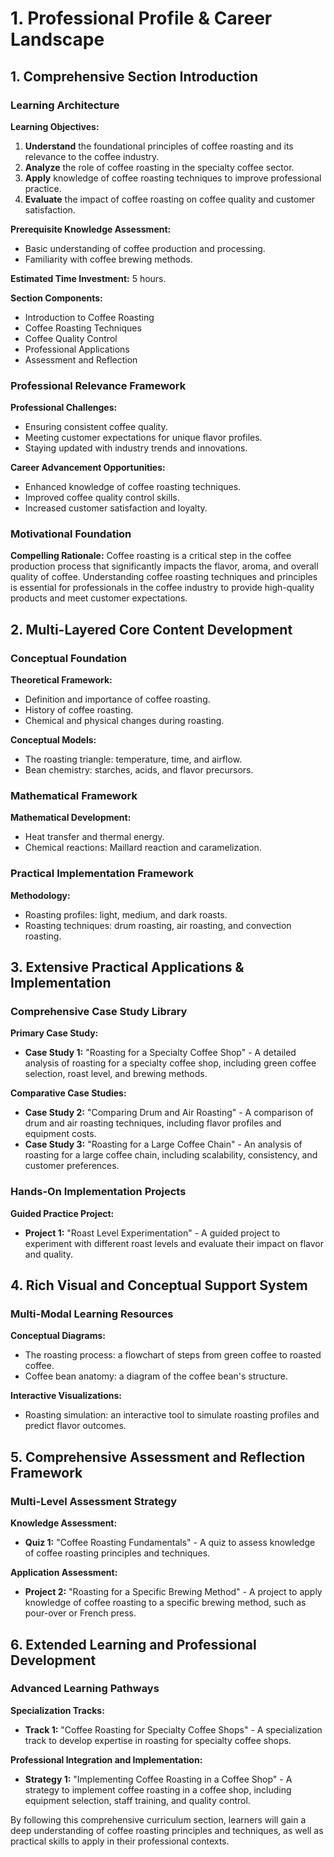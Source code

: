 # 1. Professional Profile & Career Landscape

## 1. Comprehensive Section Introduction

### Learning Architecture

**Learning Objectives:**

1. **Understand** the foundational principles of coffee roasting and its relevance to the coffee industry.
2. **Analyze** the role of coffee roasting in the specialty coffee sector.
3. **Apply** knowledge of coffee roasting techniques to improve professional practice.
4. **Evaluate** the impact of coffee roasting on coffee quality and customer satisfaction.

**Prerequisite Knowledge Assessment:**
- Basic understanding of coffee production and processing.
- Familiarity with coffee brewing methods.

**Estimated Time Investment:** 5 hours.

**Section Components:**
- Introduction to Coffee Roasting
- Coffee Roasting Techniques
- Coffee Quality Control
- Professional Applications
- Assessment and Reflection

### Professional Relevance Framework

**Professional Challenges:**
- Ensuring consistent coffee quality.
- Meeting customer expectations for unique flavor profiles.
- Staying updated with industry trends and innovations.

**Career Advancement Opportunities:**
- Enhanced knowledge of coffee roasting techniques.
- Improved coffee quality control skills.
- Increased customer satisfaction and loyalty.

### Motivational Foundation

**Compelling Rationale:**
Coffee roasting is a critical step in the coffee production process that significantly impacts the flavor, aroma, and overall quality of coffee. Understanding coffee roasting techniques and principles is essential for professionals in the coffee industry to provide high-quality products and meet customer expectations.

## 2. Multi-Layered Core Content Development

### Conceptual Foundation

**Theoretical Framework:**
- Definition and importance of coffee roasting.
- History of coffee roasting.
- Chemical and physical changes during roasting.

**Conceptual Models:**
- The roasting triangle: temperature, time, and airflow.
- Bean chemistry: starches, acids, and flavor precursors.

### Mathematical Framework

**Mathematical Development:**
- Heat transfer and thermal energy.
- Chemical reactions: Maillard reaction and caramelization.

### Practical Implementation Framework

**Methodology:**
- Roasting profiles: light, medium, and dark roasts.
- Roasting techniques: drum roasting, air roasting, and convection roasting.

## 3. Extensive Practical Applications & Implementation

### Comprehensive Case Study Library

**Primary Case Study:**
- **Case Study 1:** "Roasting for a Specialty Coffee Shop" - A detailed analysis of roasting for a specialty coffee shop, including green coffee selection, roast level, and brewing methods.

**Comparative Case Studies:**
- **Case Study 2:** "Comparing Drum and Air Roasting" - A comparison of drum and air roasting techniques, including flavor profiles and equipment costs.
- **Case Study 3:** "Roasting for a Large Coffee Chain" - An analysis of roasting for a large coffee chain, including scalability, consistency, and customer preferences.

### Hands-On Implementation Projects

**Guided Practice Project:**
- **Project 1:** "Roast Level Experimentation" - A guided project to experiment with different roast levels and evaluate their impact on flavor and quality.

## 4. Rich Visual and Conceptual Support System

### Multi-Modal Learning Resources

**Conceptual Diagrams:**
- The roasting process: a flowchart of steps from green coffee to roasted coffee.
- Coffee bean anatomy: a diagram of the coffee bean's structure.

**Interactive Visualizations:**
- Roasting simulation: an interactive tool to simulate roasting profiles and predict flavor outcomes.

## 5. Comprehensive Assessment and Reflection Framework

### Multi-Level Assessment Strategy

**Knowledge Assessment:**
- **Quiz 1:** "Coffee Roasting Fundamentals" - A quiz to assess knowledge of coffee roasting principles and techniques.

**Application Assessment:**
- **Project 2:** "Roasting for a Specific Brewing Method" - A project to apply knowledge of coffee roasting to a specific brewing method, such as pour-over or French press.

## 6. Extended Learning and Professional Development

### Advanced Learning Pathways

**Specialization Tracks:**
- **Track 1:** "Coffee Roasting for Specialty Coffee Shops" - A specialization track to develop expertise in roasting for specialty coffee shops.

**Professional Integration and Implementation:**
- **Strategy 1:** "Implementing Coffee Roasting in a Coffee Shop" - A strategy to implement coffee roasting in a coffee shop, including equipment selection, staff training, and quality control.

By following this comprehensive curriculum section, learners will gain a deep understanding of coffee roasting principles and techniques, as well as practical skills to apply in their professional contexts.